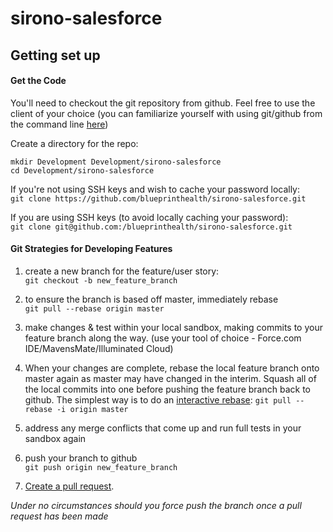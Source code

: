 # sirono-salesforce

## Getting set up
#### Get the Code
You'll need to checkout the git repository from github. Feel free to use the client of your choice (you
can familiarize yourself with using git/github from the command line [here](https://help.github.com/articles/set-up-git))

Create a directory for the repo:  
```
mkdir Development Development/sirono-salesforce
cd Development/sirono-salesforce
```
If you're not using SSH keys and wish to cache your password locally:  
`git clone https://github.com/blueprinthealth/sirono-salesforce.git`

If you are using SSH keys (to avoid locally caching your password):  
`git clone git@github.com:/blueprinthealth/sirono-salesforce.git`

#### Git Strategies for Developing Features
1. create a new branch for the feature/user story:  
    `git checkout -b new_feature_branch`

1. to ensure the branch is based off master, immediately rebase  
    `git pull --rebase origin master`

1. make changes & test within your local sandbox, making commits to your feature branch along the way.
    (use your tool of choice - Force.com IDE/MavensMate/Illuminated Cloud)

1. When your changes are complete, rebase the local feature branch onto master again
    as master may have changed in the interim. Squash all of the local commits into one before 
    pushing the feature branch back to github. The simplest way is to do an [interactive rebase](http://gitready.com/advanced/2009/02/10/squashing-commits-with-rebase.html):
    `git pull --rebase -i origin master`
    
1. address any merge conflicts that come up and run full tests in your sandbox again

1. push your branch to github  
    `git push origin new_feature_branch`

1. [Create a pull request](https://help.github.com/articles/creating-a-pull-request). 

_Under no circumstances should you force push the branch once a pull request has been made_
